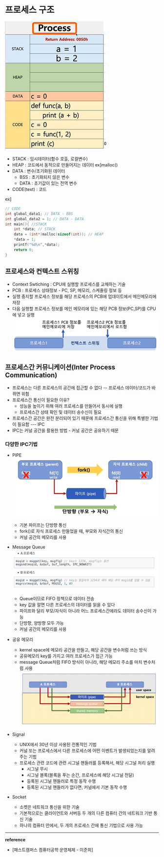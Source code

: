 # 프로세스 구조
![프로세스 구조](https://github.com/yooooonk/TIL/blob/master/img/processStructure.PNG)

- STACK : 임시데이터(함수 호출, 로컬변수)
- HEAP : 코드에서 동적으로 만들어지는 데이터 ex]malloc()
- DATA : 변수/초기화된 데이터
    - BSS : 초기화되지 않은 변수
    - DATA : 초기값이 있는 전역 변수
- CODE(text) : 코드

ex]
``` c
// CODE
int global_data1; // DATA - BBS
int global_data2 = 1; // DATA - DATA
int main(){ //STACK
    int *data; // STACK
    data = (int*)malloc(sizeof(int)); // HEAP
    *data = 1;
    printf("%d\n",*data);
    return 0;  
}
```

## 프로세스와 컨텍스트 스위칭
- Context Swtiching : CPU에 실행할 프로세스를 교체하는 기술
- PCB : 프로세스 상태정보 - PC, SP, 메모리, 스케줄링 정보 등
- 실행 중지할 프로세스 정보를 해당 프로세스의  PCB에 업데이트에서 메인메모리에 저장
- 다음 실행할 프로세스 정보를 메인 메모리에 있는 해당 PCB 정보(PC,SP)를 CPU에 넣고 실행
![context switching](https://github.com/yooooonk/TIL/blob/master/img/contextSwitching.PNG)

## 프로세스간 커뮤니케이션(Inter Process Communication)
- 프로세스는 다른 프로세스의 공간에 접근할 수 없다 -- 프로세스 데이터/코드가 바뀌면 위험
- 프로세스간 통신이 필요한 이유?
    - 성능을 높이기 위해 여러 프로세스를 만들어서 동시에 실행
    - 프로세스간 상태 확인 및 데이터 송수신이 필요
- 프로세스간 공간은 완전 분리되어 있기 때문에 프로세스간 통신을 위해 특별한 기법이 필요함 --- IPC
- IPC는 커널 공간을 활용한 방법 - 커널 공간은 공유하기 때문

### 다양한 IPC기법
- PIPE
    ![pipe](https://github.com/yooooonk/TIL/blob/master/img/ipc_pipe.PNG)
    - 기본 파이프는 단방향 통신
    - fork()로 자식 프로세스 만들었을 때, 부모와 자식간의 통신
    - 커널 공간의 메모리를 사용
- Message Queue
    ![mesageQ](https://github.com/yooooonk/TIL/blob/master/img/ipc_messageQ.PNG)
    - Queue이므로 FIFO 정책으로 데이터 전송  
    - key 값을 알면 다른 프로세스의 데이터를 읽을 수 있다
    - 파이프와 달리 부모/자식이 아니라 어느 프로세스간에라도 데이터 송수신이 가능
    - 단방향, 양방향 모두 가능
    - 커널 공간의 메모리를 사용
- 공유 메모리
    - kernel space에 메모리 공간을 만들고, 해당 공간을 변수처럼 쓰는 방식
    - 공유메모리 key를 가지고 여러 프로세스가 접근 가능
    - message Queue처럼 FIFO 방식이 아니라, 해당 메모리 주소를 마치 변수처럼 사용
![커널공유](https://github.com/yooooonk/TIL/blob/master/img/ipc_%EC%BB%A4%EB%84%90%EA%B3%B5%EC%9C%A0.PNG)

- Signal
    - UNIX에서 30년 이상 사용된 전통적인 기법
    - 커널 또는 프로세스에서 다른 프로세스에 어떤 이벤트가 발생되었는지를 알려주는 기법
    - 프로세스 관련 코드에 관련 시그널 핸들러를 등록해서, 해당 시그널 처리 실행
        - 시그널 무시
        - 시그널 블록(블록을 푸는 순간, 프로세스에 해당 시그널 전달)
        - 등록된 시그널 핸들러로 특정 동작 수행
        - 등록된 시그널 핸들러가 없다면, 커널에서 기본 동작 수행
- Socket
    - 소켓은 네트워크 통신을 위한 기술
    - 기본적으로는 클라이언트와 서버등 두 개의 다른 컴퓨터 간의 네트워크 기반 통신 기술
    - 하나의 컴퓨터 안에서, 두 개의 프로세스 간에 통신 기법으로 사용 가능

---

__reference__
- [패스트캠퍼스 컴퓨터공학 운영체제 - 이준희]